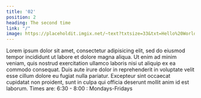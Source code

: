 ```yaml
---
title: '02'
position: 2
heading: The second time
link: "/"
image: https://placeholdit.imgix.net/~text?txtsize=33&txt=Hello%20World&w=400&h=300
---
```


Lorem ipsum dolor sit amet, consectetur adipisicing elit, sed do eiusmod tempor incididunt ut labore et dolore magna aliqua. Ut enim ad minim veniam, quis nostrud exercitation ullamco laboris nisi ut aliquip ex ea commodo consequat. Duis aute irure dolor in reprehenderit in voluptate velit esse cillum dolore eu fugiat nulla pariatur. Excepteur sint occaecat cupidatat non proident, sunt in culpa qui officia deserunt mollit anim id est laborum.
Times are:
6:30 - 8:00 : Mondays-Fridays
